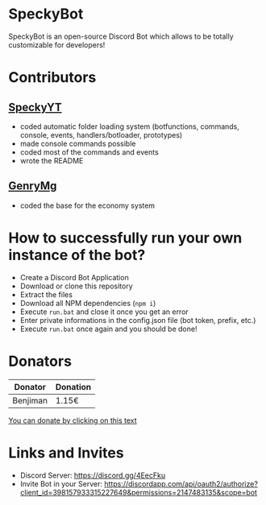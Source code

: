 # SpeckyBot
 
SpeckyBot is an open-source Discord Bot which allows to be totally customizable for developers!

# Contributors

## [SpeckyYT](https://github.com/SpeckyYT)
- coded automatic folder loading system (botfunctions, commands, console, events, handlers/botloader, prototypes)
- made console commands possible
- coded most of the commands and events
- wrote the README

## [GenryMg](https://github.com/GenryMg)
- coded the base for the economy system

# How to successfully run your own instance of the bot?

- Create a Discord Bot Application
- Download or clone this repository
- Extract the files
- Download all NPM dependencies (`npm i`)
- Execute `run.bat` and close it once you get an error
- Enter private informations in the config.json file (bot token, prefix, etc.)
- Execute `run.bat` once again and you should be done!

# Donators

| Donator      | Donation  |
|--------------|-----------|
| Benjiman     | 1.15€     |

[You can donate by clicking on this text](https://www.paypal.me/speckyy)

# Links and Invites

- Discord Server: https://discord.gg/4EecFku
- Invite Bot in your Server: https://discordapp.com/api/oauth2/authorize?client_id=398157933315227649&permissions=2147483135&scope=bot
